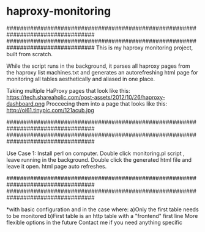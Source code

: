 # haproxy-monitoring
##################################################################################
##################################################################################
This is my haproxy monitoring project, built from scratch.

While the script runs in the background, it parses all haproxy pages from the haproxy list machines.txt and 
generates an autorefreshing html page for monitoring all tables aesthetically and aliased in one place.  

Taking multiple HaProxy pages that look like this:
https://tech.shareaholic.com/post-assets/2012/10/26/haproxy-dashboard.png
Proccecing them into a page that looks like this:
http://oi61.tinypic.com/121acub.jpg

##################################################################################
##################################################################################

Use Case 1:
Install perl on computer.
Double click monitoring.pl script , leave running in the background.
Double click the generated html file and leave it open. html page auto refreshes.

##################################################################################
##################################################################################

*with basic configuration and in the case where:
	a)Only the first table needs to be monitored
	b)First table is an http table with a "frontend" first line
	More flexible options in the future
	Contact me if you need anything specific
